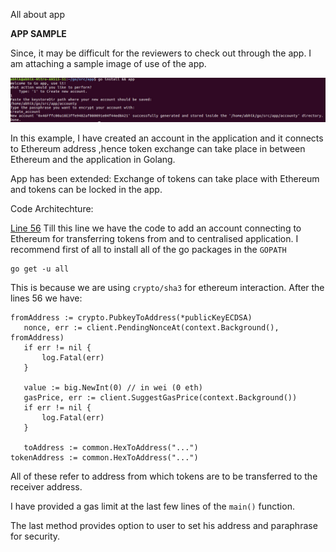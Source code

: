 All about app

**APP SAMPLE**

Since, it may be difficult for the reviewers to check out through the app. I am attaching a sample image of use of the app.

![Example](https://github.com/Abhik1998/Gotoken/blob/master/eth_project/app/WhatsApp%20Image%202019-05-03%20at%2021.24.18.jpeg)

In this example, I have created an account in the application and it connects to Ethereum address ,hence token exchange can take place in between Ethereum and the application in Golang. 

App has been extended:
Exchange of tokens can take place with Ethereum and tokens can be locked in the app.

Code Architechture:

[Line 56](https://github.com/Abhik1998/Gotoken/blob/38947a6ee8e0ecfa474ad0a6fe9353575157dd91/eth_project/app/main.go#L56)
 Till this line we have the code to add an account connecting to Ethereum for transferring tokens from and to centralised
   application.
   I recommend first of all to install all of the go packages in the `GOPATH`
   ```
   go get -u all
   ```
   This is because we are using `crypto/sha3` for ethereum interaction.
   After the lines 56 we have:
 ```
 fromAddress := crypto.PubkeyToAddress(*publicKeyECDSA)
	nonce, err := client.PendingNonceAt(context.Background(), fromAddress)
	if err != nil {
		log.Fatal(err)
	}

	value := big.NewInt(0) // in wei (0 eth)
	gasPrice, err := client.SuggestGasPrice(context.Background())
	if err != nil {
		log.Fatal(err)
	}

	toAddress := common.HexToAddress("...")
tokenAddress := common.HexToAddress("...")
```
All of these refer to address from which tokens are to be transferred to the receiver address.

 I have provided a gas limit at the last few lines of the `main()` function.
 
 The last method provides option to user to set his address and paraphrase for security.
 
